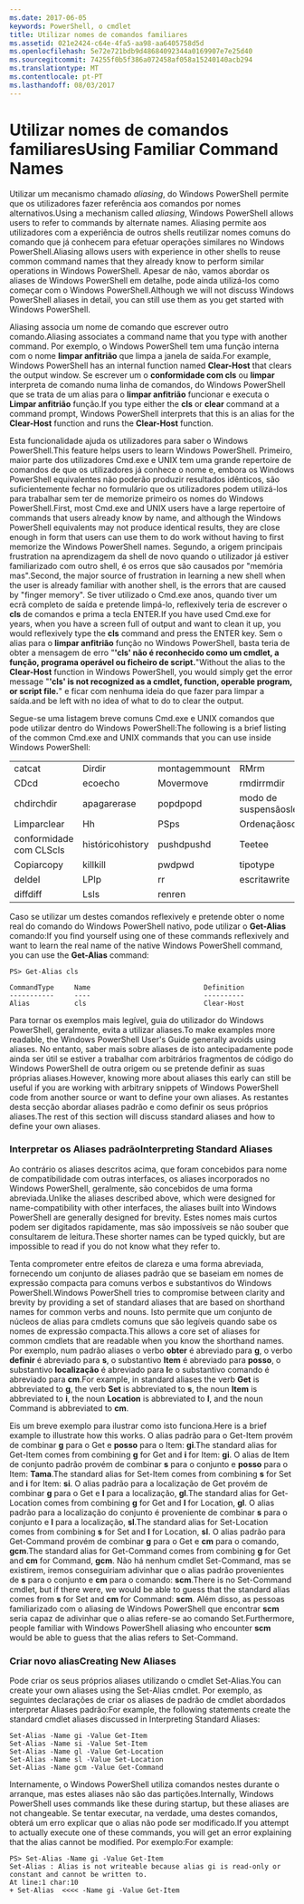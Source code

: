 ```yaml
---
ms.date: 2017-06-05
keywords: PowerShell, o cmdlet
title: Utilizar nomes de comandos familiares
ms.assetid: 021e2424-c64e-4fa5-aa98-aa6405758d5d
ms.openlocfilehash: 5e72e721bdb9d48684092344a0169907e7e25d40
ms.sourcegitcommit: 74255f0b5f386a072458af058a15240140acb294
ms.translationtype: MT
ms.contentlocale: pt-PT
ms.lasthandoff: 08/03/2017
---
```

# <a name="using-familiar-command-names"></a><span data-ttu-id="8cbd7-103">Utilizar nomes de comandos familiares</span><span class="sxs-lookup"><span data-stu-id="8cbd7-103">Using Familiar Command Names</span></span>
<span data-ttu-id="8cbd7-104">Utilizar um mecanismo chamado *aliasing*, do Windows PowerShell permite que os utilizadores fazer referência aos comandos por nomes alternativos.</span><span class="sxs-lookup"><span data-stu-id="8cbd7-104">Using a mechanism called *aliasing*, Windows PowerShell allows users to refer to commands by alternate names.</span></span> <span data-ttu-id="8cbd7-105">Aliasing permite aos utilizadores com a experiência de outros shells reutilizar nomes comuns do comando que já conhecem para efetuar operações similares no Windows PowerShell.</span><span class="sxs-lookup"><span data-stu-id="8cbd7-105">Aliasing allows users with experience in other shells to reuse common command names that they already know to perform similar operations in Windows PowerShell.</span></span> <span data-ttu-id="8cbd7-106">Apesar de não, vamos abordar os aliases de Windows PowerShell em detalhe, pode ainda utilizá-los como começar com o Windows PowerShell.</span><span class="sxs-lookup"><span data-stu-id="8cbd7-106">Although we will not discuss Windows PowerShell aliases in detail, you can still use them as you get started with Windows PowerShell.</span></span>

<span data-ttu-id="8cbd7-107">Aliasing associa um nome de comando que escrever outro comando.</span><span class="sxs-lookup"><span data-stu-id="8cbd7-107">Aliasing associates a command name that you type with another command.</span></span> <span data-ttu-id="8cbd7-108">Por exemplo, o Windows PowerShell tem uma função interna com o nome **limpar anfitrião** que limpa a janela de saída.</span><span class="sxs-lookup"><span data-stu-id="8cbd7-108">For example, Windows PowerShell has an internal function named **Clear-Host** that clears the output window.</span></span> <span data-ttu-id="8cbd7-109">Se escrever um o **conformidade com cls** ou **limpar** interpreta de comando numa linha de comandos, do Windows PowerShell que se trata de um alias para o **limpar anfitrião** funcionar e executa o  **Limpar anfitrião** função.</span><span class="sxs-lookup"><span data-stu-id="8cbd7-109">If you type either the **cls** or **clear** command at a command prompt, Windows PowerShell interprets that this is an alias for the **Clear-Host** function and runs the **Clear-Host** function.</span></span>

<span data-ttu-id="8cbd7-110">Esta funcionalidade ajuda os utilizadores para saber o Windows PowerShell.</span><span class="sxs-lookup"><span data-stu-id="8cbd7-110">This feature helps users to learn Windows PowerShell.</span></span> <span data-ttu-id="8cbd7-111">Primeiro, maior parte dos utilizadores Cmd.exe e UNIX tem uma grande repertoire de comandos de que os utilizadores já conhece o nome e, embora os Windows PowerShell equivalentes não poderão produzir resultados idênticos, são suficientemente fechar no formulário que os utilizadores podem utilizá-los para trabalhar sem ter de memorize primeiro os nomes do Windows PowerShell.</span><span class="sxs-lookup"><span data-stu-id="8cbd7-111">First, most Cmd.exe and UNIX users have a large repertoire of commands that users already know by name, and although the Windows PowerShell equivalents may not produce identical results, they are close enough in form that users can use them to do work without having to first memorize the Windows PowerShell names.</span></span> <span data-ttu-id="8cbd7-112">Segundo, a origem principais frustration na aprendizagem da shell de novo quando o utilizador já estiver familiarizado com outro shell, é os erros que são causados por "memória mas".</span><span class="sxs-lookup"><span data-stu-id="8cbd7-112">Second, the major source of frustration in learning a new shell when the user is already familiar with another shell, is the errors that are caused by "finger memory".</span></span> <span data-ttu-id="8cbd7-113">Se tiver utilizado o Cmd.exe anos, quando tiver um ecrã completo de saída e pretende limpá-lo, reflexively teria de escrever o **cls** de comandos e prima a tecla ENTER.</span><span class="sxs-lookup"><span data-stu-id="8cbd7-113">If you have used Cmd.exe for years, when you have a screen full of output and want to clean it up, you would reflexively type the **cls** command and press the ENTER key.</span></span> <span data-ttu-id="8cbd7-114">Sem o alias para o **limpar anfitrião** função no Windows PowerShell, basta teria de obter a mensagem de erro "**'cls' não é reconhecido como um cmdlet, a função, programa operável ou ficheiro de script.**"</span><span class="sxs-lookup"><span data-stu-id="8cbd7-114">Without the alias to the **Clear-Host** function in Windows PowerShell, you would simply get the error message "**'cls' is not recognized as a cmdlet, function, operable program, or script file.**"</span></span> <span data-ttu-id="8cbd7-115">e ficar com nenhuma ideia do que fazer para limpar a saída.</span><span class="sxs-lookup"><span data-stu-id="8cbd7-115">and be left with no idea of what to do to clear the output.</span></span>

<span data-ttu-id="8cbd7-116">Segue-se uma listagem breve comuns Cmd.exe e UNIX comandos que pode utilizar dentro do Windows PowerShell:</span><span class="sxs-lookup"><span data-stu-id="8cbd7-116">The following is a brief listing of the common Cmd.exe and UNIX commands that you can use inside Windows PowerShell:</span></span>

|||||
|-|-|-|-|
|<span data-ttu-id="8cbd7-117">cat</span><span class="sxs-lookup"><span data-stu-id="8cbd7-117">cat</span></span>|<span data-ttu-id="8cbd7-118">Dir</span><span class="sxs-lookup"><span data-stu-id="8cbd7-118">dir</span></span>|<span data-ttu-id="8cbd7-119">montagem</span><span class="sxs-lookup"><span data-stu-id="8cbd7-119">mount</span></span>|<span data-ttu-id="8cbd7-120">RM</span><span class="sxs-lookup"><span data-stu-id="8cbd7-120">rm</span></span>|
|<span data-ttu-id="8cbd7-121">CD</span><span class="sxs-lookup"><span data-stu-id="8cbd7-121">cd</span></span>|<span data-ttu-id="8cbd7-122">eco</span><span class="sxs-lookup"><span data-stu-id="8cbd7-122">echo</span></span>|<span data-ttu-id="8cbd7-123">Mover</span><span class="sxs-lookup"><span data-stu-id="8cbd7-123">move</span></span>|<span data-ttu-id="8cbd7-124">rmdir</span><span class="sxs-lookup"><span data-stu-id="8cbd7-124">rmdir</span></span>|
|<span data-ttu-id="8cbd7-125">chdir</span><span class="sxs-lookup"><span data-stu-id="8cbd7-125">chdir</span></span>|<span data-ttu-id="8cbd7-126">apagar</span><span class="sxs-lookup"><span data-stu-id="8cbd7-126">erase</span></span>|<span data-ttu-id="8cbd7-127">popd</span><span class="sxs-lookup"><span data-stu-id="8cbd7-127">popd</span></span>|<span data-ttu-id="8cbd7-128">modo de suspensão</span><span class="sxs-lookup"><span data-stu-id="8cbd7-128">sleep</span></span>|
|<span data-ttu-id="8cbd7-129">Limpar</span><span class="sxs-lookup"><span data-stu-id="8cbd7-129">clear</span></span>|<span data-ttu-id="8cbd7-130">H</span><span class="sxs-lookup"><span data-stu-id="8cbd7-130">h</span></span>|<span data-ttu-id="8cbd7-131">PS</span><span class="sxs-lookup"><span data-stu-id="8cbd7-131">ps</span></span>|<span data-ttu-id="8cbd7-132">Ordenação</span><span class="sxs-lookup"><span data-stu-id="8cbd7-132">sort</span></span>|
|<span data-ttu-id="8cbd7-133">conformidade com CLS</span><span class="sxs-lookup"><span data-stu-id="8cbd7-133">cls</span></span>|<span data-ttu-id="8cbd7-134">histórico</span><span class="sxs-lookup"><span data-stu-id="8cbd7-134">history</span></span>|<span data-ttu-id="8cbd7-135">pushd</span><span class="sxs-lookup"><span data-stu-id="8cbd7-135">pushd</span></span>|<span data-ttu-id="8cbd7-136">Tee</span><span class="sxs-lookup"><span data-stu-id="8cbd7-136">tee</span></span>|
|<span data-ttu-id="8cbd7-137">Copiar</span><span class="sxs-lookup"><span data-stu-id="8cbd7-137">copy</span></span>|<span data-ttu-id="8cbd7-138">kill</span><span class="sxs-lookup"><span data-stu-id="8cbd7-138">kill</span></span>|<span data-ttu-id="8cbd7-139">pwd</span><span class="sxs-lookup"><span data-stu-id="8cbd7-139">pwd</span></span>|<span data-ttu-id="8cbd7-140">tipo</span><span class="sxs-lookup"><span data-stu-id="8cbd7-140">type</span></span>|
|<span data-ttu-id="8cbd7-141">del</span><span class="sxs-lookup"><span data-stu-id="8cbd7-141">del</span></span>|<span data-ttu-id="8cbd7-142">LP</span><span class="sxs-lookup"><span data-stu-id="8cbd7-142">lp</span></span>|<span data-ttu-id="8cbd7-143">r</span><span class="sxs-lookup"><span data-stu-id="8cbd7-143">r</span></span>|<span data-ttu-id="8cbd7-144">escrita</span><span class="sxs-lookup"><span data-stu-id="8cbd7-144">write</span></span>|
|<span data-ttu-id="8cbd7-145">diff</span><span class="sxs-lookup"><span data-stu-id="8cbd7-145">diff</span></span>|<span data-ttu-id="8cbd7-146">Ls</span><span class="sxs-lookup"><span data-stu-id="8cbd7-146">ls</span></span>|<span data-ttu-id="8cbd7-147">ren</span><span class="sxs-lookup"><span data-stu-id="8cbd7-147">ren</span></span>||

<span data-ttu-id="8cbd7-148">Caso se utilizar um destes comandos reflexively e pretende obter o nome real do comando do Windows PowerShell nativo, pode utilizar o **Get-Alias** comando:</span><span class="sxs-lookup"><span data-stu-id="8cbd7-148">If you find yourself using one of these commands reflexively and want to learn the real name of the native Windows PowerShell command, you can use the **Get-Alias** command:</span></span>

```
PS> Get-Alias cls

CommandType     Name                            Definition
-----------     ----                            ----------
Alias           cls                             Clear-Host
```

<span data-ttu-id="8cbd7-149">Para tornar os exemplos mais legível, guia do utilizador do Windows PowerShell, geralmente, evita a utilizar aliases.</span><span class="sxs-lookup"><span data-stu-id="8cbd7-149">To make examples more readable, the Windows PowerShell User's Guide generally avoids using aliases.</span></span> <span data-ttu-id="8cbd7-150">No entanto, saber mais sobre aliases de isto antecipadamente pode ainda ser útil se estiver a trabalhar com arbitrários fragmentos de código do Windows PowerShell de outra origem ou se pretende definir as suas próprias aliases.</span><span class="sxs-lookup"><span data-stu-id="8cbd7-150">However, knowing more about aliases this early can still be useful if you are working with arbitrary snippets of Windows PowerShell code from another source or want to define your own aliases.</span></span> <span data-ttu-id="8cbd7-151">As restantes desta secção abordar aliases padrão e como definir os seus próprios aliases.</span><span class="sxs-lookup"><span data-stu-id="8cbd7-151">The rest of this section will discuss standard aliases and how to define your own aliases.</span></span>

### <a name="interpreting-standard-aliases"></a><span data-ttu-id="8cbd7-152">Interpretar os Aliases padrão</span><span class="sxs-lookup"><span data-stu-id="8cbd7-152">Interpreting Standard Aliases</span></span>
<span data-ttu-id="8cbd7-153">Ao contrário os aliases descritos acima, que foram concebidos para nome de compatibilidade com outras interfaces, os aliases incorporados no Windows PowerShell, geralmente, são concebidos de uma forma abreviada.</span><span class="sxs-lookup"><span data-stu-id="8cbd7-153">Unlike the aliases described above, which were designed for name-compatibility with other interfaces, the aliases built into Windows PowerShell are generally designed for brevity.</span></span> <span data-ttu-id="8cbd7-154">Estes nomes mais curtos podem ser digitados rapidamente, mas são impossíveis se não souber que consultarem de leitura.</span><span class="sxs-lookup"><span data-stu-id="8cbd7-154">These shorter names can be typed quickly, but are impossible to read if you do not know what they refer to.</span></span>

<span data-ttu-id="8cbd7-155">Tenta comprometer entre efeitos de clareza e uma forma abreviada, fornecendo um conjunto de aliases padrão que se baseiam em nomes de expressão compacta para comuns verbos e substantivos do Windows PowerShell.</span><span class="sxs-lookup"><span data-stu-id="8cbd7-155">Windows PowerShell tries to compromise between clarity and brevity by providing a set of standard aliases that are based on shorthand names for common verbs and nouns.</span></span> <span data-ttu-id="8cbd7-156">Isto permite que um conjunto de núcleos de alias para cmdlets comuns que são legíveis quando sabe os nomes de expressão compacta.</span><span class="sxs-lookup"><span data-stu-id="8cbd7-156">This allows a core set of aliases for common cmdlets that are readable when you know the shorthand names.</span></span> <span data-ttu-id="8cbd7-157">Por exemplo, num padrão aliases o verbo **obter** é abreviado para **g**, o verbo **definir** é abreviado para **s**, o substantivo **Item** é abreviado para **posso**, o substantivo **localização** é abreviado para **l**e o substantivo comando é abreviado para **cm**.</span><span class="sxs-lookup"><span data-stu-id="8cbd7-157">For example, in standard aliases the verb **Get** is abbreviated to **g**, the verb **Set** is abbreviated to **s**, the noun **Item** is abbreviated to **i**, the noun **Location** is abbreviated to **l**, and the noun Command is abbreviated to **cm**.</span></span>

<span data-ttu-id="8cbd7-158">Eis um breve exemplo para ilustrar como isto funciona.</span><span class="sxs-lookup"><span data-stu-id="8cbd7-158">Here is a brief example to illustrate how this works.</span></span> <span data-ttu-id="8cbd7-159">O alias padrão para o Get-Item provém de combinar **g** para o Get e **posso** para o Item: **gi**.</span><span class="sxs-lookup"><span data-stu-id="8cbd7-159">The standard alias for Get-Item comes from combining **g** for Get and **i** for Item: **gi**.</span></span> <span data-ttu-id="8cbd7-160">O alias de Item de conjunto padrão provém de combinar **s** para o conjunto e **posso** para o Item: **Tama**.</span><span class="sxs-lookup"><span data-stu-id="8cbd7-160">The standard alias for Set-Item comes from combining **s** for Set and **i** for Item: **si**.</span></span> <span data-ttu-id="8cbd7-161">O alias padrão para a localização de Get provém de combinar **g** para o Get e **l** para a localização, **gl**.</span><span class="sxs-lookup"><span data-stu-id="8cbd7-161">The standard alias for Get-Location comes from combining **g** for Get and **l** for Location, **gl**.</span></span> <span data-ttu-id="8cbd7-162">O alias padrão para a localização do conjunto é proveniente de combinar **s** para o conjunto e **l** para a localização, **sl**.</span><span class="sxs-lookup"><span data-stu-id="8cbd7-162">The standard alias for Set-Location comes from combining **s** for Set and **l** for Location, **sl**.</span></span> <span data-ttu-id="8cbd7-163">O alias padrão para Get-Command provém de combinar **g** para o Get e **cm** para o comando, **gcm**.</span><span class="sxs-lookup"><span data-stu-id="8cbd7-163">The standard alias for Get-Command comes from combining **g** for Get and **cm** for Command, **gcm**.</span></span> <span data-ttu-id="8cbd7-164">Não há nenhum cmdlet Set-Command, mas se existirem, iremos conseguiriam adivinhar que o alias padrão provenientes de **s** para o conjunto e **cm** para o comando: **scm**.</span><span class="sxs-lookup"><span data-stu-id="8cbd7-164">There is no Set-Command cmdlet, but if there were, we would be able to guess that the standard alias comes from **s** for Set and **cm** for Command: **scm**.</span></span> <span data-ttu-id="8cbd7-165">Além disso, as pessoas familiarizado com o aliasing de Windows PowerShell que encontrar **scm** seria capaz de adivinhar que o alias refere-se ao comando Set.</span><span class="sxs-lookup"><span data-stu-id="8cbd7-165">Furthermore, people familiar with Windows PowerShell aliasing who encounter **scm** would be able to guess that the alias refers to Set-Command.</span></span>

### <a name="creating-new-aliases"></a><span data-ttu-id="8cbd7-166">Criar novo alias</span><span class="sxs-lookup"><span data-stu-id="8cbd7-166">Creating New Aliases</span></span>
<span data-ttu-id="8cbd7-167">Pode criar os seus próprios aliases utilizando o cmdlet Set-Alias.</span><span class="sxs-lookup"><span data-stu-id="8cbd7-167">You can create your own aliases using the Set-Alias cmdlet.</span></span> <span data-ttu-id="8cbd7-168">Por exemplo, as seguintes declarações de criar os aliases de padrão de cmdlet abordados interpretar Aliases padrão:</span><span class="sxs-lookup"><span data-stu-id="8cbd7-168">For example, the following statements create the standard cmdlet aliases discussed in Interpreting Standard Aliases:</span></span>

```
Set-Alias -Name gi -Value Get-Item
Set-Alias -Name si -Value Set-Item
Set-Alias -Name gl -Value Get-Location
Set-Alias -Name sl -Value Set-Location
Set-Alias -Name gcm -Value Get-Command
```

<span data-ttu-id="8cbd7-169">Internamente, o Windows PowerShell utiliza comandos nestes durante o arranque, mas estes aliases não são das partições.</span><span class="sxs-lookup"><span data-stu-id="8cbd7-169">Internally, Windows PowerShell uses commands like these during startup, but these aliases are not changeable.</span></span> <span data-ttu-id="8cbd7-170">Se tentar executar, na verdade, uma destes comandos, obterá um erro explicar que o alias não pode ser modificado.</span><span class="sxs-lookup"><span data-stu-id="8cbd7-170">If you attempt to actually execute one of these commands, you will get an error explaining that the alias cannot be modified.</span></span> <span data-ttu-id="8cbd7-171">Por exemplo:</span><span class="sxs-lookup"><span data-stu-id="8cbd7-171">For example:</span></span>

```
PS> Set-Alias -Name gi -Value Get-Item
Set-Alias : Alias is not writeable because alias gi is read-only or constant and cannot be written to.
At line:1 char:10
+ Set-Alias  <<<< -Name gi -Value Get-Item
```

